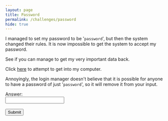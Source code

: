 ```yaml
---
layout: page
title: Password
permalink: /challenges/password
hide: true
---
```


I managed to set my password to be '`password`', but then the system changed
their rules. It is now impossible to get the system to accept my password.

See if you can manage to get my very important data back.

Click [here](https://PasswordIsPassword.jac0bwilson.repl.run) to attempt to
get into my computer.

Annoyingly, the login manager doesn't believe that it is possible for anyone to
have a password of just '`password`', so it will remove it from your input.

<form>
    <label for="answer">Answer:</label><br>
    <input type="text" id="submission" name="submission"><br><br>
    <input type="submit" value="Submit" onclick="javascript:checkAnswer('password', document.getElementById('submission').value)">
</form>